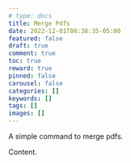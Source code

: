 ```yaml
---
# type: docs 
title: Merge Pdfs
date: 2022-12-01T08:38:35-05:00
featured: false
draft: true
comment: true
toc: true
reward: true
pinned: false
carousel: false
categories: []
keywords: []
tags: []
images: []
---
```


A simple command to merge pdfs.

<!--more-->

Content.
